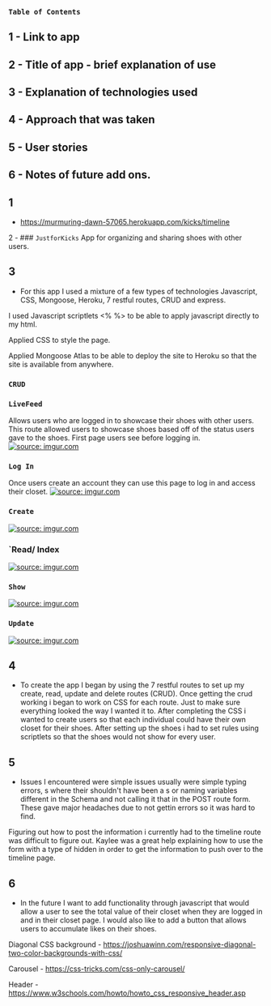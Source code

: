 ### `Table of Contents`
## 1 - Link to app
## 2 - Title of app - brief explanation of use
## 3 - Explanation of technologies used
## 4 - Approach that was taken
## 5 - User stories
## 6 - Notes of future add ons.

## 1 
 - https://murmuring-dawn-57065.herokuapp.com/kicks/timeline

2 - ### `JustforKicks`
App for organizing and sharing shoes with other users.

## 3 
- For this app I used a mixture of a few types of technologies Javascript, CSS, Mongoose, Heroku, 7 restful routes, CRUD and express.

I used Javascript scriptlets <% %> to be able to apply javascript directly to my html.

Applied CSS to style the page.

Applied Mongoose Atlas to be able to deploy the site to Heroku so that the site is available from anywhere.

### `CRUD`

### `LiveFeed`
Allows users who are logged in to showcase their shoes with other users. This route allowed users to showcase shoes based off of the status users gave to the shoes.
First page users see before logging in.
<a href="https://imgur.com/41SmZyh"><img src="https://i.imgur.com/41SmZyh.png" title="source: imgur.com" /></a>

### `Log In`
Once users create an account they can use this page to log in and access their closet.
<a href="https://imgur.com/tvfqA76"><img src="https://i.imgur.com/tvfqA76.png" title="source: imgur.com" /></a>

### `Create`
<a href="https://imgur.com/0uGUHrL"><img src="https://i.imgur.com/0uGUHrL.png" title="source: imgur.com" /></a>

### `Read/ Index
<a href="https://imgur.com/7zgAiIX"><img src="https://i.imgur.com/7zgAiIX.png" title="source: imgur.com" /></a>

### `Show`
<a href="https://imgur.com/iTdbVid"><img src="https://i.imgur.com/iTdbVid.png" title="source: imgur.com" /></a>

### `Update`
<a href="https://imgur.com/sWKnTUL"><img src="https://i.imgur.com/sWKnTUL.png" title="source: imgur.com" /></a>

## 4 
- To create the app I began by using the 7 restful routes to set up my create, read, update and delete routes (CRUD). Once getting the crud working i began to work on CSS for each route. Just to make sure everything looked the way I wanted it to. After completing the CSS i wanted to create users so that each individual could have their own closet for their shoes. After setting up the shoes i had to set rules using scriptlets so that the shoes would not show for every user.

## 5 
- Issues I encountered were simple issues usually were simple typing errors, s where their shouldn't have been a s or naming variables different in the Schema and not calling it that in the POST route form. These gave major headaches due to not gettin errors so it was hard to find.

Figuring out how to post the information i currently had to the timeline route was difficult to figure out. Kaylee was a great help explaining how to use the form with a type of hidden in order to get the information to push over to the timeline page.

## 6 
- In the future I want to add functionality through javascript that would allow a user to see the total value of their closet when they are logged in and in their closet page. I would also like to add a button that allows users to accumulate likes on their shoes.

Diagonal CSS background - https://joshuawinn.com/responsive-diagonal-two-color-backgrounds-with-css/

Carousel - https://css-tricks.com/css-only-carousel/

Header - https://www.w3schools.com/howto/howto_css_responsive_header.asp
